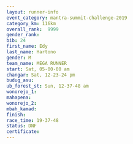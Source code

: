 ```yaml
---
layout: runner-info 
event_category: mantra-summit-challenge-2019 
category_km: 116km 
overall_rank:  9999
gender_rank: 
bib: 24
first_name: Edy
last_name: Hartono
gender: M
team_name: MEGA RUNNER
start: Sat, 05-00-00 am
changar: Sat, 12-23-24 pm
budug_asu: 
ub_forest_st: Sun, 12-37-48 am
wonorejo_1: 
mahapena: 
wonorejo_2: 
mbah_kamad: 
finish: 
race_time: 19-37-48
status: DNF
certificate: 
---
```

